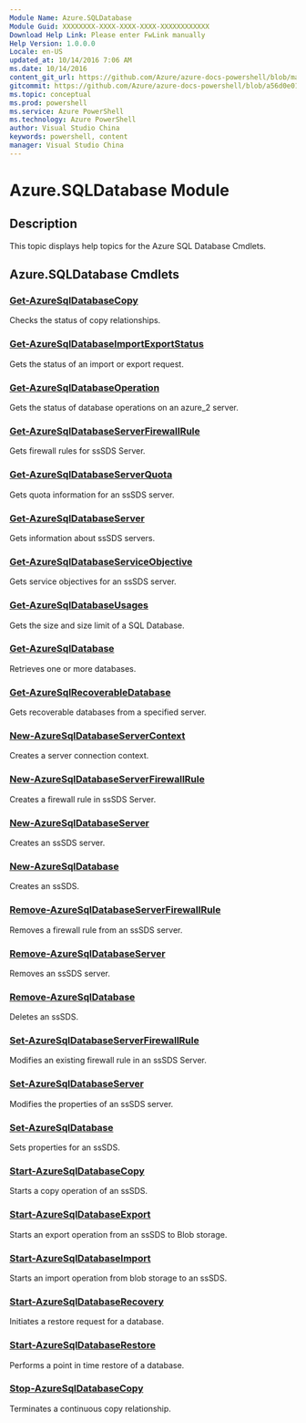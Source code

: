 ```yaml
---
Module Name: Azure.SQLDatabase
Module Guid: XXXXXXXX-XXXX-XXXX-XXXX-XXXXXXXXXXXX
Download Help Link: Please enter FwLink manually
Help Version: 1.0.0.0
Locale: en-US
updated_at: 10/14/2016 7:06 AM
ms.date: 10/14/2016
content_git_url: https://github.com/Azure/azure-docs-powershell/blob/master/azureps-cmdlets-docs/ServiceManagement/Azure.SQLDatabase/v1.0/CmdletMDs/Azure.SQLDatabase.md
gitcommit: https://github.com/Azure/azure-docs-powershell/blob/a56d0e01e65c2c33aa2af13dd29addc94ead6e88/azureps-cmdlets-docs/ServiceManagement/Azure.SQLDatabase/v1.0/CmdletMDs/Azure.SQLDatabase.md
ms.topic: conceptual
ms.prod: powershell
ms.service: Azure PowerShell
ms.technology: Azure PowerShell
author: Visual Studio China
keywords: powershell, content
manager: Visual Studio China
---
```


# Azure.SQLDatabase Module
## Description
This topic displays help topics for the Azure SQL Database Cmdlets. 

## Azure.SQLDatabase Cmdlets
### [Get-AzureSqlDatabaseCopy](Get-AzureSqlDatabaseCopy.md)
Checks the status of copy relationships.


### [Get-AzureSqlDatabaseImportExportStatus](Get-AzureSqlDatabaseImportExportStatus.md)
Gets the status of an import or export request.


### [Get-AzureSqlDatabaseOperation](Get-AzureSqlDatabaseOperation.md)
Gets the status of database operations on an azure_2 server.


### [Get-AzureSqlDatabaseServerFirewallRule](Get-AzureSqlDatabaseServerFirewallRule.md)
Gets firewall rules for ssSDS Server.


### [Get-AzureSqlDatabaseServerQuota](Get-AzureSqlDatabaseServerQuota.md)
Gets quota information for an ssSDS server.


### [Get-AzureSqlDatabaseServer](Get-AzureSqlDatabaseServer.md)
Gets information about ssSDS servers.


### [Get-AzureSqlDatabaseServiceObjective](Get-AzureSqlDatabaseServiceObjective.md)
Gets service objectives for an ssSDS server.


### [Get-AzureSqlDatabaseUsages](Get-AzureSqlDatabaseUsages.md)
Gets the size and size limit of a SQL Database.


### [Get-AzureSqlDatabase](Get-AzureSqlDatabase.md)
Retrieves one or more databases.


### [Get-AzureSqlRecoverableDatabase](Get-AzureSqlRecoverableDatabase.md)
Gets recoverable databases from a specified server.


### [New-AzureSqlDatabaseServerContext](New-AzureSqlDatabaseServerContext.md)
Creates a server connection context.


### [New-AzureSqlDatabaseServerFirewallRule](New-AzureSqlDatabaseServerFirewallRule.md)
Creates a firewall rule in ssSDS Server.


### [New-AzureSqlDatabaseServer](New-AzureSqlDatabaseServer.md)
Creates an ssSDS server.


### [New-AzureSqlDatabase](New-AzureSqlDatabase.md)
Creates an ssSDS.


### [Remove-AzureSqlDatabaseServerFirewallRule](Remove-AzureSqlDatabaseServerFirewallRule.md)
Removes a firewall rule from an ssSDS server.


### [Remove-AzureSqlDatabaseServer](Remove-AzureSqlDatabaseServer.md)
Removes an ssSDS server.


### [Remove-AzureSqlDatabase](Remove-AzureSqlDatabase.md)
Deletes an ssSDS.


### [Set-AzureSqlDatabaseServerFirewallRule](Set-AzureSqlDatabaseServerFirewallRule.md)
Modifies an existing firewall rule in an ssSDS Server.


### [Set-AzureSqlDatabaseServer](Set-AzureSqlDatabaseServer.md)
Modifies the properties of an ssSDS server.


### [Set-AzureSqlDatabase](Set-AzureSqlDatabase.md)
Sets properties for an ssSDS.


### [Start-AzureSqlDatabaseCopy](Start-AzureSqlDatabaseCopy.md)
Starts a copy operation of an ssSDS.


### [Start-AzureSqlDatabaseExport](Start-AzureSqlDatabaseExport.md)
Starts an export operation from an ssSDS to Blob storage.


### [Start-AzureSqlDatabaseImport](Start-AzureSqlDatabaseImport.md)
Starts an import operation from blob storage to an ssSDS.


### [Start-AzureSqlDatabaseRecovery](Start-AzureSqlDatabaseRecovery.md)
Initiates a restore request for a database.


### [Start-AzureSqlDatabaseRestore](Start-AzureSqlDatabaseRestore.md)
Performs a point in time restore of a database.


### [Stop-AzureSqlDatabaseCopy](Stop-AzureSqlDatabaseCopy.md)
Terminates a continuous copy relationship.




